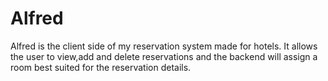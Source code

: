 # Alfred
Alfred is the client side of my reservation system made for hotels.
It allows the user to view,add and delete reservations and the backend will assign a room best suited for the reservation details.
